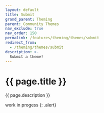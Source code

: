 ```yaml
---
layout: default
title: Submit
grand_parent: Theming
parent: Community Themes
nav_exclude: true
nav_order: 150
permalink: /features/theming/themes/submit
redirect_from:
  - /theming/themes/submit
description: >-
  Submit a theme! 
---
```


# {{ page.title }}
{{ page.description }}

work in progess
{: .alert}